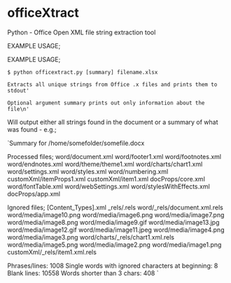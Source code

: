 officeXtract
==============

Python - Office Open XML file string extraction tool

EXAMPLE USAGE;

EXAMPLE USAGE;

`$ python officextract.py [summary] filename.xlsx`

    Extracts all unique strings from Office .x files and prints them to stdout'

    Optional argument summary prints out only information about the file\n'


Will output either all strings found in the document or a summary of what was found - e.g.;

`Summary for /home/somefolder/somefile.docx

  Processed files;
    word/document.xml
    word/footer1.xml
    word/footnotes.xml
    word/endnotes.xml
    word/theme/theme1.xml
    word/charts/chart1.xml
    word/settings.xml
    word/styles.xml
    word/numbering.xml
    customXml/itemProps1.xml
    customXml/item1.xml
    docProps/core.xml
    word/fontTable.xml
    word/webSettings.xml
    word/stylesWithEffects.xml
    docProps/app.xml

  Ignored files;
    [Content_Types].xml
    _rels/.rels
    word/_rels/document.xml.rels
    word/media/image10.png
    word/media/image6.png
    word/media/image7.png
    word/media/image8.png
    word/media/image9.gif
    word/media/image13.jpg
    word/media/image12.gif
    word/media/image11.jpeg
    word/media/image4.png
    word/media/image3.png
    word/charts/_rels/chart1.xml.rels
    word/media/image5.png
    word/media/image2.png
    word/media/image1.png
    customXml/_rels/item1.xml.rels

  Phrases/lines: 1008
  Single words with ignored characters at beginning: 8
  Blank lines: 10558
  Words shorter than 3 chars: 408
`

